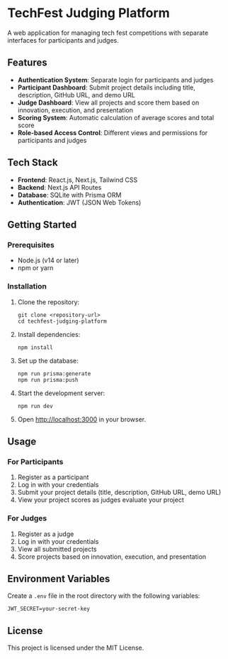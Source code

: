 # TechFest Judging Platform

A web application for managing tech fest competitions with separate interfaces for participants and judges.

## Features

- **Authentication System**: Separate login for participants and judges
- **Participant Dashboard**: Submit project details including title, description, GitHub URL, and demo URL
- **Judge Dashboard**: View all projects and score them based on innovation, execution, and presentation
- **Scoring System**: Automatic calculation of average scores and total score
- **Role-based Access Control**: Different views and permissions for participants and judges

## Tech Stack

- **Frontend**: React.js, Next.js, Tailwind CSS
- **Backend**: Next.js API Routes
- **Database**: SQLite with Prisma ORM
- **Authentication**: JWT (JSON Web Tokens)

## Getting Started

### Prerequisites

- Node.js (v14 or later)
- npm or yarn

### Installation

1. Clone the repository:
   ```
   git clone <repository-url>
   cd techfest-judging-platform
   ```

2. Install dependencies:
   ```
   npm install
   ```

3. Set up the database:
   ```
   npm run prisma:generate
   npm run prisma:push
   ```

4. Start the development server:
   ```
   npm run dev
   ```

5. Open [http://localhost:3000](http://localhost:3000) in your browser.

## Usage

### For Participants

1. Register as a participant
2. Log in with your credentials
3. Submit your project details (title, description, GitHub URL, demo URL)
4. View your project scores as judges evaluate your project

### For Judges

1. Register as a judge
2. Log in with your credentials
3. View all submitted projects
4. Score projects based on innovation, execution, and presentation

## Environment Variables

Create a `.env` file in the root directory with the following variables:

```
JWT_SECRET=your-secret-key
```

## License

This project is licensed under the MIT License. 